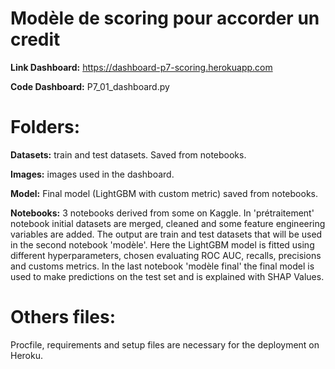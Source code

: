 # Modèle de scoring pour accorder un credit

**Link Dashboard:** https://dashboard-p7-scoring.herokuapp.com

**Code Dashboard:** P7_01_dashboard.py

# Folders:

**Datasets:** train and test datasets. Saved from notebooks.

**Images:** images used in the dashboard.

**Model:** Final model (LightGBM with custom metric) saved from notebooks.

**Notebooks:** 3 notebooks derived from some on Kaggle. In 'prétraitement' notebook initial datasets are merged, cleaned and some feature engineering variables are added. The output are train and test datasets that will be used in the second notebook 'modèle'. Here the LightGBM model is fitted using different hyperparameters, chosen evaluating ROC AUC, recalls, precisions and customs metrics. In the last notebook 'modèle final' the final model is used to make predictions on the test set and is explained with SHAP Values.

# Others files:

Procfile, requirements and setup files are necessary for the deployment on Heroku.
